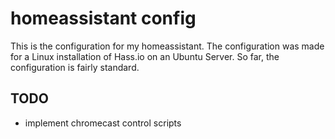 # homeassistant config

This is the configuration for my homeassistant. The configuration was made for a Linux installation of Hass.io on an Ubuntu Server. So far, the configuration is fairly standard.


## TODO

- implement chromecast control scripts
